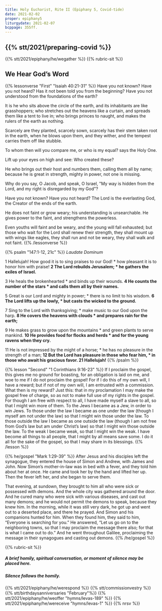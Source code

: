 ```yaml
---
title: Holy Eucharist, Rite II (Epiphany 5, Covid-tide)
date: 2021-02-02
proper: epiphany5
liturgydate: 2021-02-07
bcppage: 355ff.
---
```

{{% stt/2021/preparing-covid %}}
---
{{% stt/2021/epiphany/he/wegather %}}
{{% rubric-sit %}}
## We Hear God’s Word
{{% lessonverse "First" "Isaiah 40:21-31" %}}
Have you not known? Have you not heard?
Has it not been told you from the beginning?
Have you not understood from the foundations of the earth?

It is he who sits above the circle of the earth,
and its inhabitants are like grasshoppers;
who stretches out the heavens like a curtain,
and spreads them like a tent to live in;
who brings princes to naught,
and makes the rulers of the earth as nothing.

Scarcely are they planted, scarcely sown,
scarcely has their stem taken root in the earth,
when he blows upon them, and they wither,
and the tempest carries them off like stubble.

To whom then will you compare me,
or who is my equal? says the Holy One.

Lift up your eyes on high and see:
Who created these?

He who brings out their host and numbers them,
calling them all by name;
because he is great in strength,
mighty in power,
not one is missing.

Why do you say, O Jacob,
and speak, O Israel,
"My way is hidden from the Lord,
and my right is disregarded by my God"?

Have you not known? Have you not heard?
The Lord is the everlasting God,
the Creator of the ends of the earth.

He does not faint or grow weary;
his understanding is unsearchable.
He gives power to the faint,
and strengthens the powerless.

Even youths will faint and be weary,
and the young will fall exhausted;
but those who wait for the Lord shall renew their strength,
they shall mount up with wings like eagles,
they shall run and not be weary,
they shall walk and not faint.
{{% /lessonverse %}}

{{% psalm "147:1-12, 21c" %}}
_Laudate Dominum_

1 Hallelujah!
	How good it is to sing praises to our God! *
how pleasant it is to honor him with praise!
**2 The Lord rebuilds Jerusalem; *
he gathers the exiles of Israel.**

3 He heals the brokenhearted *
and binds up their wounds.
**4 He counts the number of the stars *
and calls them all by their names.**

5 Great is our Lord and mighty in power; *
there is no limit to his wisdom.
**6 The Lord lifts up the lowly, *
but casts the wicked to the ground.**

7 Sing to the Lord with thanksgiving; *
make music to our God upon the harp.
**8 He covers the heavens with clouds *
and prepares rain for the earth;**

9 He makes grass to grow upon the mountains *
and green plants to serve mankind.
**10 He provides food for flocks and herds *
and for the young ravens when they cry.**

11 He is not impressed by the might of a horse; *
he has no pleasure in the strength of a man;
**12 But the Lord has pleasure in those who fear him, *
in those who await his gracious favor.
21 Hallelujah!**
{{% /psalm %}}

{{% lesson "Second"  "1 Corinthians 9:16-23" %}}
If I proclaim the gospel, this gives me no ground for boasting, for an obligation is laid on me, and woe to me if I do not proclaim the gospel! For if I do this of my own will, I have a reward; but if not of my own will, I am entrusted with a commission. What then is my reward? Just this: that in my proclamation I may make the gospel free of charge, so as not to make full use of my rights in the gospel.
For though I am free with respect to all, I have made myself a slave to all, so that I might win more of them. To the Jews I became as a Jew, in order to win Jews. To those under the law I became as one under the law (though I myself am not under the law) so that I might win those under the law. To those outside the law I became as one outside the law (though I am not free from God’s law but am under Christ’s law) so that I might win those outside the law. To the weak I became weak, so that I might win the weak. I have become all things to all people, that I might by all means save some. I do it all for the sake of the gospel, so that I may share in its blessings.
{{% /lesson %}}

{{% he/gospel "Mark 1:29-39" %}}
After Jesus and his disciples left the synagogue, they entered the house of Simon and Andrew, with James and John. Now Simon’s mother-in-law was in bed with a fever, and they told him about her at once. He came and took her by the hand and lifted her up. Then the fever left her, and she began to serve them.

That evening, at sundown, they brought to him all who were sick or possessed with demons. And the whole city was gathered around the door. And he cured many who were sick with various diseases, and cast out many demons; and he would not permit the demons to speak, because they knew him. In the morning, while it was still very dark, he got up and went out to a deserted place, and there he prayed. And Simon and his companions hunted for him. When they found him, they said to him, “Everyone is searching for you.” He answered, “Let us go on to the neighboring towns, so that I may proclaim the message there also; for that is what I came out to do.” And he went throughout Galilee, proclaiming the message in their synagogues and casting out demons.
{{% /he/gospel %}}

{{% rubric-sit %}}
##### A brief homily, spiritual conversation, or moment of silence may be placed here.
##### Silence follows the homily.

{{% stt/2021/epiphany/he/werespond %}}
{{% stt/commissionvestry %}}
{{% stt/birthdaysanniversaries "February"%}}
{{% stt/2021/epiphany/he/weoffer "hymns/levas-189" %}}
{{% stt/2021/epiphany/he/wereceive "hymns/levas-1" %}}
{{% nrsv %}}
